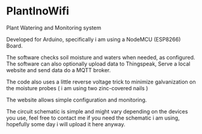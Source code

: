 # PlantInoWifi
Plant Watering and Monitoring system

Developed for Arduino, specifically i am using a NodeMCU (ESP8266) Board.

The software checks soil moisture and waters when needed, as configured.
The software can also optionally upload data to Thingspeak, Serve a local website and send data do a MQTT broker.

The code also uses a little reverse voltage trick to minimize galvanization on the moisture probes ( i am using two zinc-covered nails )

The website allows simple configuration and monitoring.

The circuit schematic is simple and might vary depending on the devices you use, feel free to contact me if you need the schematic i am using, hopefully some day i will upload it here anyway.
